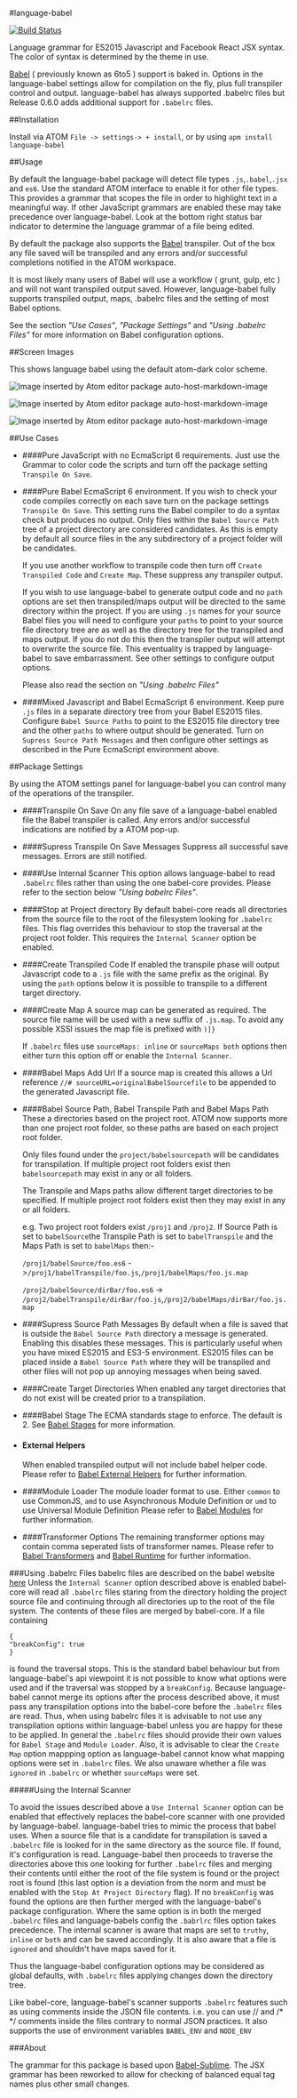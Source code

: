 #language-babel

[![Build Status](https://travis-ci.org/gandm/language-babel.svg?branch=master)](https://travis-ci.org/gandm/language-babel)

Language grammar for ES2015 Javascript and Facebook React JSX syntax. The color of syntax is determined by the theme in use.

[Babel](http://babeljs.io/) ( previously known as 6to5 ) support is baked in. Options in the
language-babel settings allow for compilation on the fly, plus full transpiler control and output. language-babel has always supported .babelrc files but Release 0.6.0 adds additional support for `.babelrc` files.

##Installation

Install via ATOM `File -> settings-> + install`, or by using `apm install language-babel`

##Usage

By default the language-babel package will detect file types `.js`,`.babel`,`.jsx` and `es6`. Use the standard ATOM interface to enable it for other file types. This provides a grammar that scopes the file in order to highlight text in a meaningful way. If other JavaScript grammars are enabled these may take precedence over language-babel. Look at the bottom right status bar indicator to determine the language grammar of a file being edited.

By default the package also supports the [Babel](http://babeljs.io/) transpiler. Out of the box any file saved will be transpiled and any errors and/or successful completions notified in the ATOM workspace.

It is most likely many users of Babel will use a workflow ( grunt, gulp, etc ) and will not want transpiled output saved. However, language-babel fully supports transpiled output, maps, .babelrc files and the setting of most Babel options.

See the section *"Use Cases"*, *"Package Settings"* and *"Using .babelrc Files"* for more information on Babel configuration options.

##Screen Images

This shows language babel using the default atom-dark color scheme.

![Image inserted by Atom editor package auto-host-markdown-image](http://i.imgur.com/OPZwVv8.gif)

![Image inserted by Atom editor package auto-host-markdown-image](http://i.imgur.com/bMXR0i1.gif)

![Image inserted by Atom editor package auto-host-markdown-image](http://i.imgur.com/TAi2cAk.gif)

##Use Cases
* ####Pure JavaScript with no EcmaScript 6 requirements.
  Just use the Grammar to color code the scripts and turn off the package setting `Transpile On Save`.

* ####Pure Babel EcmaScript 6 environment.
  If you wish to check your code compiles correctly on each save turn on the package settings `Transpile On Save`. This setting runs the Babel compiler to do a syntax check but produces no output. Only files within the `Babel Source Path` tree of a project directory are considered candidates. As this is empty by default all source files in the any subdirectory of a project folder will be candidates.

  If you use another workflow to transpile code then turn off `Create Transpiled Code` and `Create Map`. These suppress any transpiler output.

  If you wish to use language-babel to generate output code and no `path` options are set then transpiled/maps output will be directed to the same directory within the project. If you are using `.js` names for your source Babel files you will need to configure your `paths` to point to your source file directory tree are as well as the directory tree for the transpiled and maps output. If you do not do this then the transpiler output will attempt to overwrite the source file. This eventuality is trapped by language-babel to save embarrassment. See other settings to configure output options.

  Please also read the section on *"Using .babelrc Files"*

* ####Mixed Javascript and Babel EcmaScript 6 environment.
   Keep pure `.js`  files in a separate directory tree from your Babel ES2015 files. Configure `Babel Source Paths` to point to the ES2015 file directory tree and the other `paths` to where output should be generated. Turn on `Supress Source Path Messages` and then configure other settings as described in the Pure EcmaScript environment above.

##Package Settings

By using the ATOM settings panel for language-babel you can control many of the operations of the transpiler.

* ####Transpile On Save
  On any file save of a language-babel enabled file the Babel transpiler  is called. Any errors and/or successful indications are notified by a ATOM pop-up.

* ####Supress Transpile On Save Messages
  Suppress all successful save messages. Errors are still notified.

* ####Use Internal Scanner
  This option allows language-babel to read `.babelrc` files rather than using the one babel-core provides. Please refer to the section below *"Using babelrc Files"*.

* ####Stop at Project directory
  By default babel-core reads all directories from the source file to the root of the filesystem looking for `.babelrc` files. This flag overrides this behaviour to stop the traversal at the project root folder. This requires the `Internal Scanner` option be enabled.

* ####Create Transpiled Code
  If enabled the transpile phase will output Javascript code to a `.js` file with the same prefix as the original. By using the `path` options below it is possible to transpile to a different target directory.

* ####Create Map
  A source map can be generated as required. The source file name will be used with a new suffix of `.js.map`. To avoid any possible XSSI issues the map file is prefixed with `)]}`

  If `.babelrc` files use `sourceMaps: inline` or `sourceMaps both` options then either turn this option off or enable the `Internal Scanner`.  

* ####Babel Maps Add Url
  If a source map is created this allows a Url reference `//# sourceURL=originalBabelSourcefile` to be appended to the generated Javascript file.  

* ####Babel Source Path, Babel Transpile Path and Babel Maps Path
  These a directories based on the project root. ATOM now supports more than one project root folder, so these paths are based on each project root folder.

  Only files found under the `project/babelsourcepath` will be candidates for transpilation. If multiple project root folders exist then `babelsourcepath` may exist in any or all folders.

  The Transpile and Maps paths allow different target directories to be specified. If multiple project root folders exist then they may exist in any or all folders.

  e.g. Two project root folders exist `/proj1` and `/proj2`. If Source Path is set to `babelSource`the Transpile Path is set to `babelTranspile` and the Maps Path is set to `babelMaps` then:-

  `/proj1/babelSource/foo.es6` ->`/proj1/babelTranspile/foo.js`,`/proj1/babelMaps/foo.js.map`

  `/proj2/babelSource/dirBar/foo.es6` -> `/proj2/babelTranspile/dirBar/foo.js`,`/proj2/babelMaps/dirBar/foo.js.map`

* ####Supress Source Path Messages
  By default when a file is saved that is outside the `Babel Source Path` directory a message is generated. Enabling this disables these messages. This is particularly useful when you have mixed ES2015 and ES3-5 environment. ES2015 files can be placed inside a `Babel Source Path` where they will be transpiled and other files will not pop up annoying messages when being saved.

* ####Create Target Directories
  When enabled any target directories that do not exist will be created prior to a transpilation.

* ####Babel Stage
  The ECMA standards stage to enforce. The default is 2. See [Babel Stages](http://babeljs.io/docs/usage/experimental/) for more information.

* #### External Helpers
  When enabled transpiled output will not include babel helper code.   Please refer to [Babel External Helpers](http://babeljs.io/docs/advanced/external-helpers/) for further information.

* ####Module Loader
  The module loader format to use. Either `common` to use CommonJS, `amd` to use Asynchronous Module Definition or `umd` to use Universal Module Definition   Please refer to [Babel Modules](http://babeljs.io/docs/usage/modules/) for further information.

* ####Transformer Options
  The remaining transformer options may contain comma seperated lists of transformer names.
  Please refer to [Babel Transformers](http://babeljs.io/docs/advanced/transformers/) and [Babel Runtime](http://babeljs.io/docs/usage/runtime/) for further information.

###Using .babelrc Files
  babelrc files are described on the babel website [here](http://babeljs.io/docs/usage/babelrc/) Unless the `Internal Scanner` option described above is enabled babel-core will read all `.babelrc` files staring from the directory holding the project source file and continuing through all directories up to the root of the file system. The contents of these files are merged by babel-core. If a file containing
  ```
{
  "breakConfig": true
}
  ```
  is found the traversal stops. This is the standard babel behaviour but from language-babel's api viewpoint it is not possible to know what options were used and if the traversal was stopped by a `breakConfig`. Because language-babel cannot merge its options after the process described above, it must pass any transpilation options into the babel-core before the `.babelrc` files are read. Thus, when using babelrc files it is advisable to not use any transpilation options within language-babel unless you are happy for these to be applied. In general the `.babelrc` files should provide their own values for `Babel Stage` and `Module Loader`. Also, it is advisable to clear the `Create Map` option mappping option as language-babel cannot know what mapping options were set in `.babelrc` files. We also unaware whether a file was `ignored` in `.babelrc` or whether `sourceMaps` were set.

  #####Using the Internal Scanner

  To avoid the issues described above a `Use Internal Scanner` option can be enabled that effectively replaces the babel-core scanner with one provided by language-babel. language-babel tries to mimic the process that babel uses. When a source file that is a candidate for transpilation is saved a `.babelrc` file is looked for in the same directory as the source file. If found, it's configuration is read. Language-babel then proceeds to traverse the directories above this one looking for further `.babelrc` files and merging their contents until either the root of the file system is found or the project root is found (this last option is a deviation from the norm and must be enabled with the `Stop At Project Directory` flag). If no `breakConfig` was found the options are then further merged with the language-babel's package configuration. Where the same option is in both the merged `.babelrc` files and language-babels config the `.babrlrc` files option takes precedence. The internal scanner is aware that maps are set to `truthy`, `inline` or `both` and can be saved accordingly. It is also aware that a file is `ignored` and shouldn't have maps saved for it.

  Thus the language-babel configuration options may be considered as global defaults, with `.babelrc` files applying changes down the directory tree.

  Like babel-core, language-babel's scanner supports `.babelrc` features such as using comments inside the JSON file contents. i.e. you can use // and /\* \*/ comments inside the files contrary to normal JSON practices. It also supports the use of environment variables `BABEL_ENV` and `NODE_ENV`

###About

The grammar for this package is based upon [Babel-Sublime](https://github.com/babel/babel-sublime). The JSX grammar has been reworked to allow for checking of balanced equal tag names plus other small changes.
